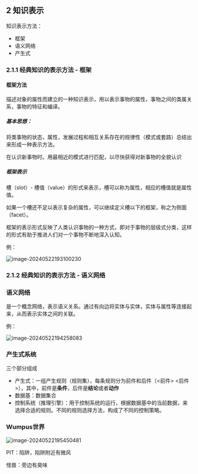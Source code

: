 ## 2 知识表示

知识表示方法：

- 框架
- 语义网络
- 产生式

### 2.1.1 经典知识的表示方法 - 框架

#### 框架方法

描述对象的属性而建立的一种知识表示，用以表示事物的属性，事物之间的类属关系，事物的特征和编译。

##### 基本思想：

将类事物的状态，属性，发展过程和相互关系存在的规律性（模式或套路）总结出来形成一种表示方法。

在认识新事物时。用最相近的模式进行匹配，以尽快获得对新事物的全貌认识

##### 框架表示

槽（slot）- 槽值（value）的形式来表示，槽可以称为属性，相应的槽值就是属性值。

如果一个槽还不足以表示复杂的属性，可以继续定义槽以下的框架，称之为侧面（facet）。

框架的表示形式反映了人类认识事物的一种方式，即对于事物的层级式分类，这样的形式有助于推进人们对一个事物不断地深入认知。

例：

![image-20240522193100230](C:\Users\a1173\AppData\Roaming\Typora\typora-user-images\image-20240522193100230.png)

### 2.1.2 经典知识的表示方法 - 语义网络

### 语义网络

是一个概念网络，表示语义关系。通过有向边将实体与实体，实体与属性等连接起来，从而表示实体之间的关联。

例：

![image-20240522194258083](C:\Users\a1173\AppData\Roaming\Typora\typora-user-images\image-20240522194258083.png)

### 产生式系统

三个部分组成

- 产生式：一组产生规则（规则集），每条规则分为前件和后件（<前件> <后件>），其中，前件是**条件**，后件是**结论**或者**动作**
- 数据基：数据集合
- 控制系统（推理引擎）：用于控制系统的运行，根据数据基中的当前数据，来选择合适的规则。不同的规则选择方法，构成了不同的控制策略。

### Wumpus世界

![image-20240522195450481](C:\Users\a1173\AppData\Roaming\Typora\typora-user-images\image-20240522195450481.png)

PIT：陷阱，陷阱附近有微风

怪兽：旁边有臭味